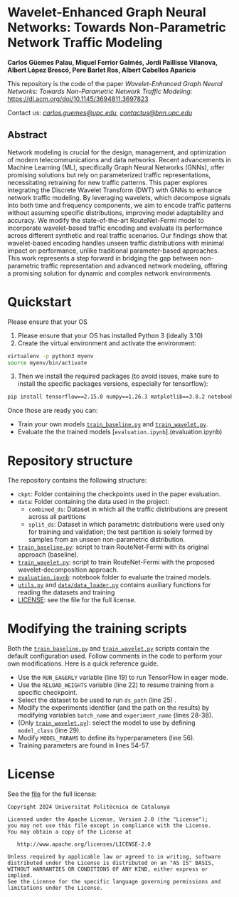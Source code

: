 # Wavelet-Enhanced Graph Neural Networks: Towards Non-Parametric Network Traffic Modeling

**Carlos Güemes Palau, Miquel Ferrior Galmés, Jordi Paillisse Vilanova, Albert López Brescó, Pere Barlet Ros, Albert Cabellos Aparicio**

This repository is the code of the paper *Wavelet-Enhanced Graph Neural Networks: Towards Non-Parametric Network Traffic Modeling*: https://dl.acm.org/doi/10.1145/3694811.3697823

Contact us: *[carlos.guemes@upc.edu](mailto:carlos.guemes@upc.edu)*, *[contactus@bnn.upc.edu](mailto:contactus@bnn.upc.edu)*

## Abstract

Network modeling is crucial for the design, management, and optimization of modern telecommunications and data networks. Recent advancements in Machine Learning (ML), specifically Graph Neural Networks (GNNs), offer promising solutions but rely on parameterized traffic representations, necessitating retraining for new traffic patterns. This paper explores integrating the Discrete Wavelet Transform (DWT) with GNNs to enhance network traffic modeling. By leveraging wavelets, which decompose signals into both time and frequency components, we aim to encode traffic patterns without assuming specific distributions, improving model adaptability and accuracy. We modify the state-of-the-art RouteNet-Fermi model to incorporate wavelet-based traffic encoding and evaluate its performance across different synthetic and real traffic scenarios. Our findings show that wavelet-based encoding handles unseen traffic distributions with minimal impact on performance, unlike traditional parameter-based approaches. This work represents a step forward in bridging the gap between non-parametric traffic representation and advanced network modeling, offering a promising solution for dynamic and complex network environments.

# Quickstart

Please ensure that your OS

1. Please ensure that your OS has installed Python 3 (ideally 3.10)
2. Create the virtual environment and activate the environment:
```bash
virtualenv -p python3 myenv
source myenv/bin/activate
```
3. Then we install the required packages (to avoid issues, make sure to install the specific packages versions, especially for tensorflow):
```bash
pip install tensorflow==2.15.0 numpy==1.26.3 matplotlib==3.8.2 notebook==7.0.7
```

Once those are ready you can:
- Train your own models [`train_baseline.py`](train_baseline.py) and [`train_wavelet.py`](train_wavelet.py).
- Evaluate the the trained models [`evaluation.ipynb`].(evaluation.ipynb)

# Repository structure

The repository contains the following structure:
- `ckpt`: Folder containing the checkpoints used in the paper evaluation.
- `data`: Folder containing the data used in the project:
  - `combined_ds`: Dataset in which all the traffic distributions are present across all partitions
  - `split_ds`: Dataset in which parametric distributions were used only for training and validation; the test partition is solely formed by samples from an unseen non-parametric distribution.
- [`train_baseline.py`](train_baseline.py): script to train RouteNet-Fermi with its original approach (baseline).
- [`train_wavelet.py`](train_wavelet.py): script to train RouteNet-Fermi with the proposed wavelet-decomposition approach.
- [`evaluation.ipynb`](evaluation.ipynb): notebook folder to evaluate the trained models.
- [`utils.py`](utils.py) and [`data/data_loader.py`](data/data_loader.py) contains auxiliary functions for reading the datasets and training
- [LICENSE](LICENSE): see the file for the full license.

# Modifying the training scripts

Both the [`train_baseline.py`](train_baseline.py) and [`train_wavelet.py`](train_wavelet.py) scripts contain the default configuration used. Follow comments in the code to perform your own modifications. Here is a quick reference guide.
- Use the `RUN_EAGERLY` variable (line 19) to run TensorFlow in eager mode.
- Use the `RELOAD_WEIGHTS` variable (line 22) to resume training from a specific checkpoint.
- Select the dataset to be used to run `ds_path` (line 25) .
- Modify the experiments identifier (and the path on the results) by modifying variables `batch_name` and `experiment_name` (lines 28-38).
- (Only [`train_wavelet.py`](train_wavelet.py)): select the model to use by defining `model_class` (line 29).
- Modify `MODEL_PARAMS` to define its hyperparameters (line 56).
- Training parameters are found in lines 54-57.

# License

See the [file](LICENSE) for the full license:


```
Copyright 2024 Universitat Politècnica de Catalunya

Licensed under the Apache License, Version 2.0 (the "License");
you may not use this file except in compliance with the License.
You may obtain a copy of the License at

   http://www.apache.org/licenses/LICENSE-2.0

Unless required by applicable law or agreed to in writing, software
distributed under the License is distributed on an "AS IS" BASIS,
WITHOUT WARRANTIES OR CONDITIONS OF ANY KIND, either express or implied.
See the License for the specific language governing permissions and
limitations under the License.
```

